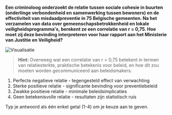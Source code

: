 **Een criminoloog onderzoekt de relatie tussen sociale cohesie in buurten (onderlinge verbondenheid en samenwerking tussen bewoners) en de effectiviteit van misdaadpreventie in 75 Belgische gemeenten. Na het verzamelen van data over gemeenschapsbetrokkenheid en lokale veiligheidsprogramma's, berekent ze een correlatie van r = 0,75. Hoe moet zij deze bevinding interpreteren voor haar rapport aan het Ministerie van Justitie en Veiligheid?**

![Visualisatie](images/question_3.8.png)

> **Hint:** Overweeg wat een correlatie van r = 0,75 betekent in termen van relatiesterkte, praktische betekenis voor beleid, en hoe dit zou moeten worden gecommuniceerd aan beleidsmakers.

1) Perfecte negatieve relatie - tegengesteld effect van verwachting
2) Sterke positieve relatie - significante bevinding voor preventiebeleid
3) Zwakke positieve relatie - minimale beleidsimplicaties
4) Geen betekenisvolle relatie - resultaten zijn statistisch ruis

Typ je antwoord als één enkel getal (1-4) om je keuze aan te geven.